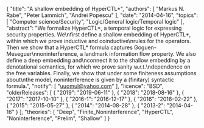 {
    "title": "A shallow embedding of HyperCTL*",
    "authors": [
        "Markus N. Rabe",
        "Peter Lammich",
        "Andrei Popescu"
    ],
    "date": "2014-04-16",
    "topics": [
        "Computer science/Security",
        "Logic/General logic/Temporal logic"
    ],
    "abstract": "We formalize HyperCTL*, a temporal logic for expressing security properties. We\nfirst define a shallow embedding of HyperCTL*, within which we prove inductive and coinductive\nrules for the operators. Then we show that a HyperCTL* formula captures Goguen-Meseguer\nnoninterference, a landmark information flow property. We also define a deep embedding and\nconnect it to the shallow embedding by a denotational semantics, for which we prove sanity w.r.t.\ndependence on the free variables. Finally, we show that under some finiteness assumptions about\nthe model, noninterference is given by a (finitary) syntactic formula.",
    "notify": [
        "uuomul@yahoo.com"
    ],
    "licence": "BSD",
    "olderReleases": [
        {
            "2019": "2019-06-11"
        },
        {
            "2018": "2018-08-16"
        },
        {
            "2017": "2017-10-10"
        },
        {
            "2016-1": "2016-12-17"
        },
        {
            "2016": "2016-02-22"
        },
        {
            "2015": "2015-05-27"
        },
        {
            "2014": "2014-08-28"
        },
        {
            "2013-2": "2014-04-16"
        }
    ],
    "theories": [
        "Deep",
        "Finite_Noninterference",
        "HyperCTL",
        "Noninterference",
        "Prelim",
        "Shallow"
    ]
}